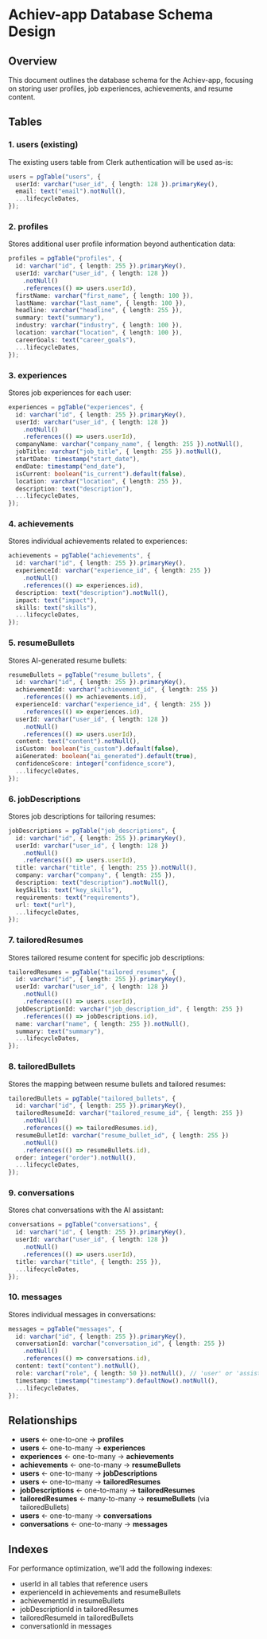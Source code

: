 # Achiev-app Database Schema Design

## Overview

This document outlines the database schema for the Achiev-app, focusing on storing user profiles, job experiences, achievements, and resume content.

## Tables

### 1. users (existing)
The existing users table from Clerk authentication will be used as-is:
```typescript
users = pgTable("users", {
  userId: varchar("user_id", { length: 128 }).primaryKey(),
  email: text("email").notNull(),
  ...lifecycleDates,
});
```

### 2. profiles
Stores additional user profile information beyond authentication data:
```typescript
profiles = pgTable("profiles", {
  id: varchar("id", { length: 255 }).primaryKey(),
  userId: varchar("user_id", { length: 128 })
    .notNull()
    .references(() => users.userId),
  firstName: varchar("first_name", { length: 100 }),
  lastName: varchar("last_name", { length: 100 }),
  headline: varchar("headline", { length: 255 }),
  summary: text("summary"),
  industry: varchar("industry", { length: 100 }),
  location: varchar("location", { length: 100 }),
  careerGoals: text("career_goals"),
  ...lifecycleDates,
});
```

### 3. experiences
Stores job experiences for each user:
```typescript
experiences = pgTable("experiences", {
  id: varchar("id", { length: 255 }).primaryKey(),
  userId: varchar("user_id", { length: 128 })
    .notNull()
    .references(() => users.userId),
  companyName: varchar("company_name", { length: 255 }).notNull(),
  jobTitle: varchar("job_title", { length: 255 }).notNull(),
  startDate: timestamp("start_date"),
  endDate: timestamp("end_date"),
  isCurrent: boolean("is_current").default(false),
  location: varchar("location", { length: 255 }),
  description: text("description"),
  ...lifecycleDates,
});
```

### 4. achievements
Stores individual achievements related to experiences:
```typescript
achievements = pgTable("achievements", {
  id: varchar("id", { length: 255 }).primaryKey(),
  experienceId: varchar("experience_id", { length: 255 })
    .notNull()
    .references(() => experiences.id),
  description: text("description").notNull(),
  impact: text("impact"),
  skills: text("skills"),
  ...lifecycleDates,
});
```

### 5. resumeBullets
Stores AI-generated resume bullets:
```typescript
resumeBullets = pgTable("resume_bullets", {
  id: varchar("id", { length: 255 }).primaryKey(),
  achievementId: varchar("achievement_id", { length: 255 })
    .references(() => achievements.id),
  experienceId: varchar("experience_id", { length: 255 })
    .references(() => experiences.id),
  userId: varchar("user_id", { length: 128 })
    .notNull()
    .references(() => users.userId),
  content: text("content").notNull(),
  isCustom: boolean("is_custom").default(false),
  aiGenerated: boolean("ai_generated").default(true),
  confidenceScore: integer("confidence_score"),
  ...lifecycleDates,
});
```

### 6. jobDescriptions
Stores job descriptions for tailoring resumes:
```typescript
jobDescriptions = pgTable("job_descriptions", {
  id: varchar("id", { length: 255 }).primaryKey(),
  userId: varchar("user_id", { length: 128 })
    .notNull()
    .references(() => users.userId),
  title: varchar("title", { length: 255 }).notNull(),
  company: varchar("company", { length: 255 }),
  description: text("description").notNull(),
  keySkills: text("key_skills"),
  requirements: text("requirements"),
  url: text("url"),
  ...lifecycleDates,
});
```

### 7. tailoredResumes
Stores tailored resume content for specific job descriptions:
```typescript
tailoredResumes = pgTable("tailored_resumes", {
  id: varchar("id", { length: 255 }).primaryKey(),
  userId: varchar("user_id", { length: 128 })
    .notNull()
    .references(() => users.userId),
  jobDescriptionId: varchar("job_description_id", { length: 255 })
    .references(() => jobDescriptions.id),
  name: varchar("name", { length: 255 }).notNull(),
  summary: text("summary"),
  ...lifecycleDates,
});
```

### 8. tailoredBullets
Stores the mapping between resume bullets and tailored resumes:
```typescript
tailoredBullets = pgTable("tailored_bullets", {
  id: varchar("id", { length: 255 }).primaryKey(),
  tailoredResumeId: varchar("tailored_resume_id", { length: 255 })
    .notNull()
    .references(() => tailoredResumes.id),
  resumeBulletId: varchar("resume_bullet_id", { length: 255 })
    .notNull()
    .references(() => resumeBullets.id),
  order: integer("order").notNull(),
  ...lifecycleDates,
});
```

### 9. conversations
Stores chat conversations with the AI assistant:
```typescript
conversations = pgTable("conversations", {
  id: varchar("id", { length: 255 }).primaryKey(),
  userId: varchar("user_id", { length: 128 })
    .notNull()
    .references(() => users.userId),
  title: varchar("title", { length: 255 }),
  ...lifecycleDates,
});
```

### 10. messages
Stores individual messages in conversations:
```typescript
messages = pgTable("messages", {
  id: varchar("id", { length: 255 }).primaryKey(),
  conversationId: varchar("conversation_id", { length: 255 })
    .notNull()
    .references(() => conversations.id),
  content: text("content").notNull(),
  role: varchar("role", { length: 50 }).notNull(), // 'user' or 'assistant'
  timestamp: timestamp("timestamp").defaultNow().notNull(),
  ...lifecycleDates,
});
```

## Relationships

- **users** ← one-to-one → **profiles**
- **users** ← one-to-many → **experiences**
- **experiences** ← one-to-many → **achievements**
- **achievements** ← one-to-many → **resumeBullets**
- **users** ← one-to-many → **jobDescriptions**
- **users** ← one-to-many → **tailoredResumes**
- **jobDescriptions** ← one-to-many → **tailoredResumes**
- **tailoredResumes** ← many-to-many → **resumeBullets** (via tailoredBullets)
- **users** ← one-to-many → **conversations**
- **conversations** ← one-to-many → **messages**

## Indexes

For performance optimization, we'll add the following indexes:
- userId in all tables that reference users
- experienceId in achievements and resumeBullets
- achievementId in resumeBullets
- jobDescriptionId in tailoredResumes
- tailoredResumeId in tailoredBullets
- conversationId in messages 